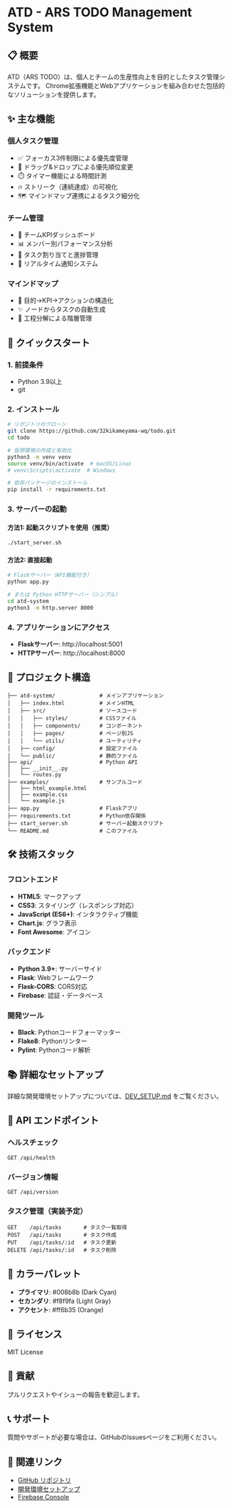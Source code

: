 # ATD - ARS TODO Management System

## 📋 概要

ATD（ARS TODO）は、個人とチームの生産性向上を目的としたタスク管理システムです。
Chrome拡張機能とWebアプリケーションを組み合わせた包括的なソリューションを提供します。

## ✨ 主な機能

### 個人タスク管理
- ✅ フォーカス3件制限による優先度管理
- 🎯 ドラッグ&ドロップによる優先順位変更
- ⏱️ タイマー機能による時間計測
- 🔥 ストリーク（連続達成）の可視化
- 🗺️ マインドマップ連携によるタスク細分化

### チーム管理
- 👥 チームKPIダッシュボード
- 📊 メンバー別パフォーマンス分析
- 📝 タスク割り当てと進捗管理
- 🔔 リアルタイム通知システム

### マインドマップ
- 🎯 目的→KPI→アクションの構造化
- ✨ ノードからタスクの自動生成
- 📐 工程分解による階層管理

## 🚀 クイックスタート

### 1. 前提条件

- Python 3.9以上
- git

### 2. インストール

```bash
# リポジトリのクローン
git clone https://github.com/32kikameyama-wq/todo.git
cd todo

# 仮想環境の作成と有効化
python3 -m venv venv
source venv/bin/activate  # macOS/Linux
# venv\Scripts\activate  # Windows

# 依存パッケージのインストール
pip install -r requirements.txt
```

### 3. サーバーの起動

#### 方法1: 起動スクリプトを使用（推奨）

```bash
./start_server.sh
```

#### 方法2: 直接起動

```bash
# Flaskサーバー（API機能付き）
python app.py

# または Python HTTPサーバー（シンプル）
cd atd-system
python3 -m http.server 8000
```

### 4. アプリケーションにアクセス

- **Flaskサーバー**: http://localhost:5001
- **HTTPサーバー**: http://localhost:8000

## 📂 プロジェクト構造

```
├── atd-system/              # メインアプリケーション
│   ├── index.html           # メインHTML
│   ├── src/                 # ソースコード
│   │   ├── styles/          # CSSファイル
│   │   ├── components/      # コンポーネント
│   │   ├── pages/           # ページ別JS
│   │   └── utils/           # ユーティリティ
│   ├── config/              # 設定ファイル
│   └── public/              # 静的ファイル
├── api/                     # Python API
│   ├── __init__.py
│   └── routes.py
├── examples/                # サンプルコード
│   ├── html_example.html
│   ├── example.css
│   └── example.js
├── app.py                   # Flaskアプリ
├── requirements.txt         # Python依存関係
├── start_server.sh          # サーバー起動スクリプト
└── README.md                # このファイル
```

## 🛠️ 技術スタック

### フロントエンド
- **HTML5**: マークアップ
- **CSS3**: スタイリング（レスポンシブ対応）
- **JavaScript (ES6+)**: インタラクティブ機能
- **Chart.js**: グラフ表示
- **Font Awesome**: アイコン

### バックエンド
- **Python 3.9+**: サーバーサイド
- **Flask**: Webフレームワーク
- **Flask-CORS**: CORS対応
- **Firebase**: 認証・データベース

### 開発ツール
- **Black**: Pythonコードフォーマッター
- **Flake8**: Pythonリンター
- **Pylint**: Pythonコード解析

## 📚 詳細なセットアップ

詳細な開発環境セットアップについては、[DEV_SETUP.md](DEV_SETUP.md) をご覧ください。

## 🔌 API エンドポイント

### ヘルスチェック
```
GET /api/health
```

### バージョン情報
```
GET /api/version
```

### タスク管理（実装予定）
```
GET    /api/tasks       # タスク一覧取得
POST   /api/tasks       # タスク作成
PUT    /api/tasks/:id   # タスク更新
DELETE /api/tasks/:id   # タスク削除
```

## 🎨 カラーパレット

- **プライマリ**: #008b8b (Dark Cyan)
- **セカンダリ**: #f8f9fa (Light Gray)
- **アクセント**: #ff6b35 (Orange)

## 📝 ライセンス

MIT License

## 🤝 貢献

プルリクエストやイシューの報告を歓迎します。

## 📞 サポート

質問やサポートが必要な場合は、GitHubのIssuesページをご利用ください。

## 🔗 関連リンク

- [GitHub リポジトリ](https://github.com/32kikameyama-wq/todo)
- [開発環境セットアップ](DEV_SETUP.md)
- [Firebase Console](https://console.firebase.google.com/)
